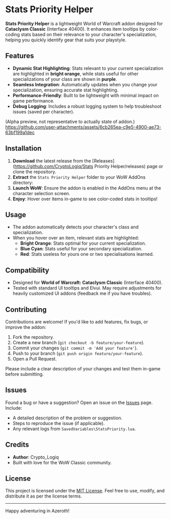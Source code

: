 # Stats Priority Helper

**Stats Priority Helper** is a lightweight World of Warcraft addon designed for **Cataclysm Classic** (Interface 40400). It enhances item tooltips by color-coding stats based on their relevance to your character's specialization, helping you quickly identify gear that suits your playstyle.

## Features

- **Dynamic Stat Highlighting**: Stats relevant to your current specialization are highlighted in **bright orange**, while stats useful for other specializations of your class are shown in **purple**.
- **Seamless Integration**: Automatically updates when you change your specialization, ensuring accurate stat highlighting.
- **Performance-Friendly**: Built to be lightweight with minimal impact on game performance.
- **Debug Logging**: Includes a robust logging system to help troubleshoot issues (saved per character).

(Alpha preview, not representative to actually state of addon.)
https://github.com/user-attachments/assets/6cb265ea-c9e5-4900-ae73-63bf199a1dec

## Installation

1. **Download** the latest release from the [Releases](https://github.com/CryptoLogiq/Stats Priority Helper/releases) page or clone the repository.
2. **Extract** the `Stats Priority Helper` folder to your WoW AddOns directory:
3. **Launch WoW**: Ensure the addon is enabled in the AddOns menu at the character selection screen.
4. **Enjoy**: Hover over items in-game to see color-coded stats in tooltips!

## Usage

- The addon automatically detects your character's class and specialization.
- When you hover over an item, relevant stats are highlighted:
  - **Bright Orange**: Stats optimal for your current specialization.
  - **Blue Cyan**: Stats useful for your secondary specialization.
  - **Red**: Stats useless for yours one or two specialisations learned.

## Compatibility

- Designed for **World of Warcraft: Cataclysm Classic** (Interface 40400).
- Tested with standard UI tooltips and Elvui. May require adjustments for heavily customized UI addons (feedback me if you have troubles).

## Contributing

Contributions are welcome! If you'd like to add features, fix bugs, or improve the addon:

1. Fork the repository.
2. Create a new branch (`git checkout -b feature/your-feature`).
3. Commit your changes (`git commit -m 'Add your feature'`).
4. Push to your branch (`git push origin feature/your-feature`).
5. Open a Pull Request.

Please include a clear description of your changes and test them in-game before submitting.

## Issues

Found a bug or have a suggestion? Open an issue on the [Issues](https://github.com/CryptoLogiq/Stats-Priority-Helper/issues) page. Include:
- A detailed description of the problem or suggestion.
- Steps to reproduce the issue (if applicable).
- Any relevant logs from `SavedVariables\StatsPriority.lua`.

## Credits

- **Author**: Crypto_Logiq
- Built with love for the WoW Classic community.

## License

This project is licensed under the [MIT License](LICENSE). Feel free to use, modify, and distribute it as per the license terms.

---

Happy adventuring in Azeroth!
